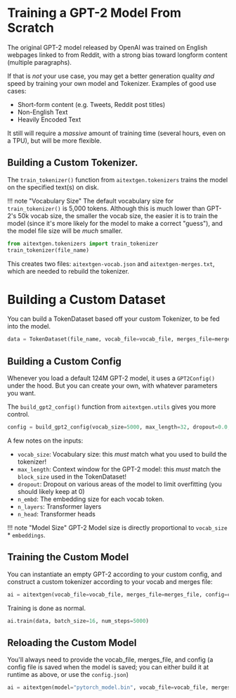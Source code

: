 # Training a GPT-2 Model From Scratch

The original GPT-2 model released by OpenAI was trained on English webpages linked to from Reddit, with a strong bias toward longform content (multiple paragraphs).

If that is _not_ your use case, you may get a better generation quality _and_ speed by training your own model and Tokenizer. Examples of good use cases:

- Short-form content (e.g. Tweets, Reddit post titles)
- Non-English Text
- Heavily Encoded Text

It still will require a _massive_ amount of training time (several hours, even on a TPU), but will be more flexible.

## Building a Custom Tokenizer.

The `train_tokenizer()` function from `aitextgen.tokenizers` trains the model on the specified text(s) on disk.

<!--prettier-ignore-->
!!! note "Vocabulary Size"
    The default vocabulary size for `train_tokenizer()` is 5,000 tokens. Although this is much lower than GPT-2's 50k vocab size, the smaller the vocab size, the easier it is to train the model (since it's more likely for the model to make a correct "guess"), and the model file size will be _much_ smaller.

```python
from aitextgen.tokenizers import train_tokenizer
train_tokenizer(file_name)
```

This creates two files: `aitextgen-vocab.json` and `aitextgen-merges.txt`, which are needed to rebuild the tokenizer.

# Building a Custom Dataset

You can build a TokenDataset based off your custom Tokenizer, to be fed into the model.

```python
data = TokenDataset(file_name, vocab_file=vocab_file, merges_file=merges_file, block_size=32)
```

## Building a Custom Config

Whenever you load a default 124M GPT-2 model, it uses a `GPT2Config()` under the hood. But you can create your own, with whatever parameters you want.

The `build_gpt2_config()` function from `aitextgen.utils` gives you more control.

```python
config = build_gpt2_config(vocab_size=5000, max_length=32, dropout=0.0, n_embd=256, n_layer=8, n_head=8)
```

A few notes on the inputs:

- `vocab_size`: Vocabulary size: this _must_ match what you used to build the tokenizer!
- `max_length`: Context window for the GPT-2 model: this _must_ match the `block_size` used in the TokenDataset!
- `dropout`: Dropout on various areas of the model to limit overfitting (you should likely keep at 0)
- `n_embd`: The embedding size for each vocab token.
- `n_layers`: Transformer layers
- `n_head`: Transformer heads

<!--prettier-ignore-->
!!! note "Model Size"
    GPT-2 Model size is directly proportional to `vocab_size` \* `embeddings`.

## Training the Custom Model

You can instantiate an empty GPT-2 according to your custom config, and construct a custom tokenizer according to your vocab and merges file:

```python
ai = aitextgen(vocab_file=vocab_file, merges_file=merges_file, config=config)
```

Training is done as normal.

```python
ai.train(data, batch_size=16, num_steps=5000)
```

## Reloading the Custom Model

You'll always need to provide the vocab_file, merges_file, and config (a config file is saved when the model is saved; you can either build it at runtime as above, or use the `config.json`)

```python
ai = aitextgen(model="pytorch_model.bin", vocab_file=vocab_file, merges_file=merges_file, config=config)
```
